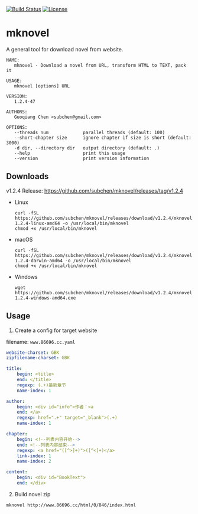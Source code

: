 [![Build Status](https://travis-ci.org/subchen/mknovel.svg?branch=master)](https://travis-ci.org/subchen/mknovel)
[![License](http://img.shields.io/badge/License-Apache_2-red.svg?style=flat)](http://www.apache.org/licenses/LICENSE-2.0)


# mknovel

A general tool for download novel from website.

```
NAME:
   mknovel - Download a novel from URL, transform HTML to TEXT, pack it

USAGE:
   mknovel [options] URL

VERSION:
   1.2.4-47

AUTHORS:
   Guoqiang Chen <subchen@gmail.com>

OPTIONS:
   --threads num             parallel threads (default: 100)
   --short-chapter size      ignore chapter if size is short (default: 3000)
   -d dir, --directory dir   output directory (default: .)
   --help                    print this usage
   --version                 print version information
```

## Downloads

v1.2.4 Release: https://github.com/subchen/mknovel/releases/tag/v1.2.4

- Linux

    ```
    curl -fSL https://github.com/subchen/mknovel/releases/download/v1.2.4/mknovel-1.2.4-linux-amd64 -o /usr/local/bin/mknovel
    chmod +x /usr/local/bin/mknovel
    ```

- macOS

    ```
    curl -fSL https://github.com/subchen/mknovel/releases/download/v1.2.4/mknovel-1.2.4-darwin-amd64 -o /usr/local/bin/mknovel
    chmod +x /usr/local/bin/mknovel
    ```

- Windows

    ```
    wget https://github.com/subchen/mknovel/releases/download/v1.2.4/mknovel-1.2.4-windows-amd64.exe
    ```

## Usage

1. Create a config for target website

filename: `www.86696.cc.yaml`

```yaml
website-charset: GBK
zipfilename-charset: GBK

title:
    begin: <title>
    end: </title>
    regexp: (.+)最新章节
    name-index: 1

author:
    begin: <div id="info">作者：<a
    end: </a>
    regexp: href=".+" target="_blank">(.+)
    name-index: 1

chapter:
    begin: <!--列表内容开始-->
    end: <!--列表内容结束-->
    regexp: <a href="([^>]+)">([^<]+)</a>
    link-index: 1
    name-index: 2

content:
    begin: <div id="BookText">
    end: </div>
```

2. Build novel zip

```bash
mknovel http://www.86696.cc/html/0/846/index.html
```
